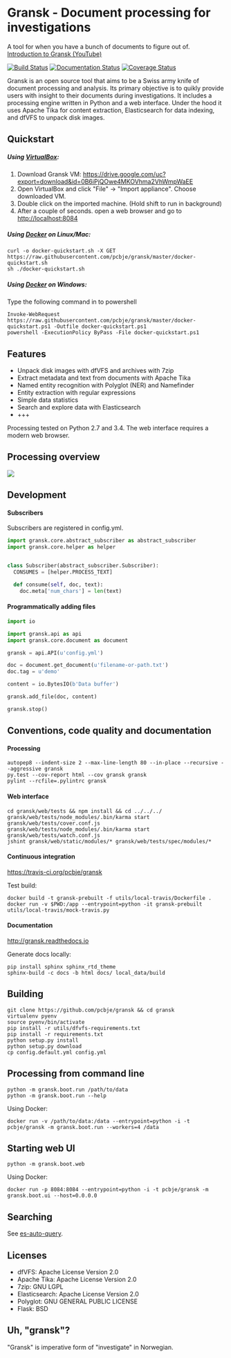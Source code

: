 # Gransk - Document processing for investigations

A tool for when you have a bunch of documents to figure out of. [Introduction to Gransk (YouTube)](https://www.youtube.com/watch?v=hkfLQFRShJ8)

[![Build Status](https://travis-ci.org/pcbje/gransk.svg?branch=master)](https://travis-ci.org/pcbje/gransk) [![Documentation Status](https://readthedocs.org/projects/gransk/badge/?version=latest)](http://gransk.readthedocs.io/?badge=latest)
 [![Coverage Status](https://coveralls.io/repos/github/pcbje/gransk/badge.svg?branch=master)](https://coveralls.io/github/pcbje/gransk?branch=master)

Gransk is an open source tool that aims to be a Swiss army knife of document processing and analysis.
Its primary objective is to quikly provide users with insight to their documents during investigations.
It includes a processing engine written in Python and a web interface. Under the hood it uses Apache Tika for
content extraction, Elasticsearch for data indexing, and dfVFS to unpack disk images.

## Quickstart

##### Using [VirtualBox](https://www.virtualbox.org/wiki/Downloads):

1. Download Gransk VM: https://drive.google.com/uc?export=download&id=0B6iPjQOwe4MKOVhma2VhWmpWaEE
2. Open VirtualBox and click "File" -> "Import appliance". Choose downloaded VM.
3. Double click on the imported machine. (Hold shift to run in background)
4. After a couple of seconds. open a web browser and go to [http://localhost:8084](http://localhost:8084)

##### Using [Docker](https://www.docker.com) on Linux/Mac:

```
curl -o docker-quickstart.sh -X GET https://raw.githubusercontent.com/pcbje/gransk/master/docker-quickstart.sh
sh ./docker-quickstart.sh
```

##### Using [Docker](https://www.docker.com) on Windows:

Type the following command in to powershell

```
Invoke-WebRequest https://raw.githubusercontent.com/pcbje/gransk/master/docker-quickstart.ps1 -Outfile docker-quickstart.ps1
powershell -ExecutionPolicy ByPass -File docker-quickstart.ps1
```


## Features

* Unpack disk images with dfVFS and archives with 7zip
* Extract metadata and text from documents with Apache Tika
* Named entity recognition with Polyglot (NER) and Namefinder
* Entity extraction with regular expressions
* Simple data statistics
* Search and explore data with Elasticsearch
* +++

Processing tested on Python 2.7 and 3.4. The web interface requires a modern web browser.

## Processing overview

![](https://pcbje.github.io/images/gransk-overview.png)

## Development

#### Subscribers

Subscribers are registered in config.yml.

```python
import gransk.core.abstract_subscriber as abstract_subscriber
import gransk.core.helper as helper


class Subscriber(abstract_subscriber.Subscriber):
  CONSUMES = [helper.PROCESS_TEXT]

  def consume(self, doc, text):
    doc.meta['num_chars'] = len(text)
```

#### Programmatically adding files

```python
import io

import gransk.api as api
import gransk.core.document as document

gransk = api.API(u'config.yml')

doc = document.get_document(u'filename-or-path.txt')
doc.tag = u'demo'

content = io.BytesIO(b'Data buffer')

gransk.add_file(doc, content)

gransk.stop()
```

## Conventions, code quality and documentation

#### Processing

```
autopep8 --indent-size 2 --max-line-length 80 --in-place --recursive --aggressive gransk
py.test --cov-report html --cov gransk gransk
pylint --rcfile=.pylintrc gransk
```

#### Web interface

```
cd gransk/web/tests && npm install && cd ../../../
gransk/web/tests/node_modules/.bin/karma start gransk/web/tests/cover.conf.js
gransk/web/tests/node_modules/.bin/karma start gransk/web/tests/watch.conf.js
jshint gransk/web/static/modules/* gransk/web/tests/spec/modules/*
```

#### Continuous integration

https://travis-ci.org/pcbje/gransk

Test build:
```
docker build -t gransk-prebuilt -f utils/local-travis/Dockerfile .
docker run -v $PWD:/app --entrypoint=python -it gransk-prebuilt utils/local-travis/mock-travis.py
```

#### Documentation

http://gransk.readthedocs.io

Generate docs locally:
```
pip install sphinx sphinx_rtd_theme
sphinx-build -c docs -b html docs/ local_data/build
```


## Building

```
git clone https://github.com/pcbje/gransk && cd gransk
virtualenv pyenv
source pyenv/bin/activate
pip install -r utils/dfvfs-requirements.txt
pip install -r requirements.txt
python setup.py install
python setup.py download
cp config.default.yml config.yml
```


## Processing from command line

```
python -m gransk.boot.run /path/to/data
python -m gransk.boot.run --help
```

Using Docker:

```
docker run -v /path/to/data:/data --entrypoint=python -i -t pcbje/gransk -m gransk.boot.run --workers=4 /data
```

## Starting web UI

```
python -m gransk.boot.web
```

Using Docker:

```
docker run -p 8084:8084 --entrypoint=python -i -t pcbje/gransk -m gransk.boot.ui --host=0.0.0.0
```

## Searching

See [es-auto-query](https://github.com/pcbje/es-auto-query).

## Licenses

* dfVFS: Apache License Version 2.0
* Apache Tika: Apache License Version 2.0
* 7zip: GNU LGPL
* Elasticsearch: Apache License Version 2.0
* Polyglot: GNU GENERAL PUBLIC LICENSE
* Flask: BSD

## Uh, "gransk"?

"Gransk" is imperative form of "investigate" in Norwegian.
